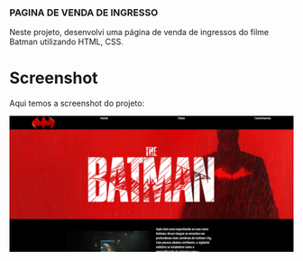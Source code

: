 
### PAGINA DE VENDA DE INGRESSO

Neste projeto, desenvolvi uma página de venda de ingressos do filme Batman utilizando HTML, CSS.


# Screenshot

Aqui temos a screenshot do projeto:

![Previa do projeto](<Captura de tela.png>)

